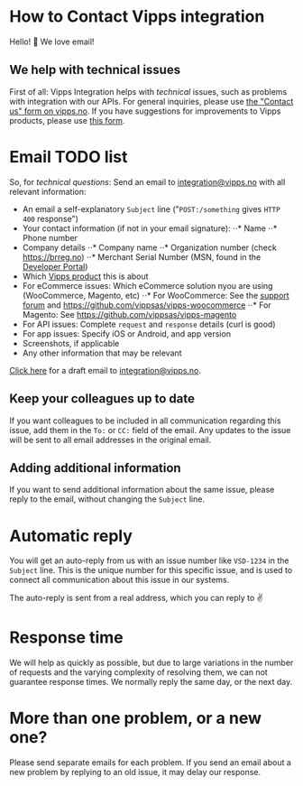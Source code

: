 # How to Contact Vipps integration

Hello! 👋 We love email!

## We help with technical issues

First of all: Vipps Integration helps with _technical_ issues, such as
problems with integration with our APIs. For general inquiries, please use
[the "Contact us" form on vipps.no](https://www.vipps.no/privat/kontakt-oss).
If you have suggestions for improvements to Vipps products,
please use [this form](https://www.vipps.no/tips-og-tilbakemeldinger).

# Email TODO list

So, for *technical questions*: Send an email to integration@vipps.no with all relevant information:

* An email a self-explanatory `Subject` line ("`POST:/something` gives `HTTP 400` response")
* Your contact information (if not in your email signature):
⋅⋅* Name
⋅⋅* Phone number
* Company details
⋅⋅* Company name
⋅⋅* Organization number (check https://brreg.no)
⋅⋅* Merchant Serial Number (MSN, found in the [Developer Portal](vipps-developer-portal-getting-started.md))
* Which [Vipps product](https://www.vipps.no/bedrift) this is about
* For eCommerce issues: Which eCommerce solution nyou are using (WooCommerce, Magento, etc)
⋅⋅* For WooCommerce: See the [support forum](https://wordpress.org/support/plugin/woo-vipps) and https://github.com/vippsas/vipps-woocommerce
⋅⋅* For Magento: See https://github.com/vippsas/vipps-magento
* For API issues: Complete `request` and `response` details (curl is good)
* For app issues: Specify iOS or Android, and app version
* Screenshots, if applicable
* Any other information that may be relevant

[Click here](mailto:integration@vipps.no?subject=Self-explanatory%20subject%20line%20goes%20here&body=Your%20contact%20information%3A%0A-%20Name%3A%0A-%20Phone%20number%0A%0ACompany%20details%0A-%20Company%20name%3A%0A-%20Organization%20number%3A%0A-%20Merchant%20Serial%20Number%3A%0A%0AWhich%20Vipps%20product%20this%20is%20about%3A%0A%0AComplete%20%60request%60%20and%20%60response%60%20details%3A%0A%0AFor%20app%20issues%3A%20Specify%20iOS%20or%20Android%2C%20and%20app%20version%3A%0A%0AAttache%20screenshots%2C%20if%20applicable.%0A%0AAny%20other%20information%20that%20may%20be%20relevant%3A)
for a draft email to integration@vipps.no.

## Keep your colleagues up to date

If you want colleagues to be included in all communication regarding this issue,
add them in the `To:` or `CC:` field of the email. Any updates to the issue will be
sent to all email addresses in the original email.

## Adding additional information

If you want to send additional information about the same issue,
please reply to the email, without changing the `Subject` line.

# Automatic reply

You will get an auto-reply from us with an issue number like `VSD-1234` in the `Subject` line.
This is the unique number for this specific issue, and is used to connect all communication
about this issue in our systems.

The auto-reply is sent from a real address, which you can reply to ✌️

# Response time

We will help as quickly as possible, but due to large variations in the number
of requests and the varying complexity of resolving them, we can not guarantee response times.
We normally reply the same day, or the next day.

# More than one problem, or a new one?

Please send separate emails for each problem. If you send an email about a
new problem by replying to an old issue, it may delay our response.

